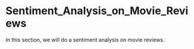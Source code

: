 # Sentiment_Analysis_on_Movie_Reviews
In this section, we will do a sentiment analysis on movie reviews.
